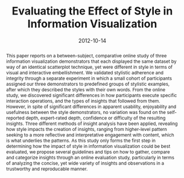 ---
abstract: This paper reports on a between-subject, comparative online study of three
  information visualization demonstrators that each displayed the same dataset by
  way of an identical scatterplot technique, yet were different in style in terms
  of visual and interactive embellishment. We validated stylistic adherence and integrity
  through a separate experiment in which a small cohort of participants assigned our
  three demonstrators to predefined groups of stylistic examples, after which they
  described the styles with their own words. From the online study, we discovered
  significant differences in how participants execute specific interaction operations,
  and the types of insights that followed from them. However, in spite of significant
  differences in apparent usability, enjoyability and usefulness between the style
  demonstrators, no variation was found on the self-reported depth, expert-rated depth,
  confidence or difficulty of the resulting insights. Three different methods of insight
  analysis have been applied, revealing how style impacts the creation of insights,
  ranging from higher-level pattern seeking to a more reflective and interpretative
  engagement with content, which is what underlies the patterns. As this study only
  forms the first step in determining how the impact of style in information visualization
  could be best evaluated, we propose several guidelines and tips on how to gather,
  compare and categorize insights through an online evaluation study, particularly
  in terms of analyzing the concise, yet wide variety of insights and observations
  in a trustworthy and reproducable manner.
authors:
- Andrew Vande Moere
- Martin Tomitsch
- Christoph Wimmer
- Christoph Bösch
- Thomas Grechenig
date: '2012-10-14'
featured: false
links:
- name: Publik
  url: https://publik.tuwien.ac.at/showentry.php?ID=215556&lang=2
publication_types:
- '1'
publishDate: '2012-10-14'
title: Evaluating the Effect of Style in Information Visualization
url_pdf: ''
---